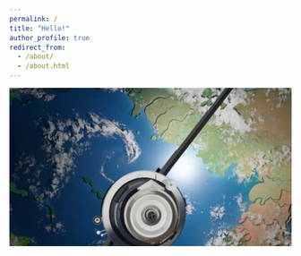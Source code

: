 ```yaml
---
permalink: /
title: "้Hello!"
author_profile: true
redirect_from: 
  - /about/
  - /about.html
---
```



![Saranunt's Profile Picture](images\backdrop.png)

